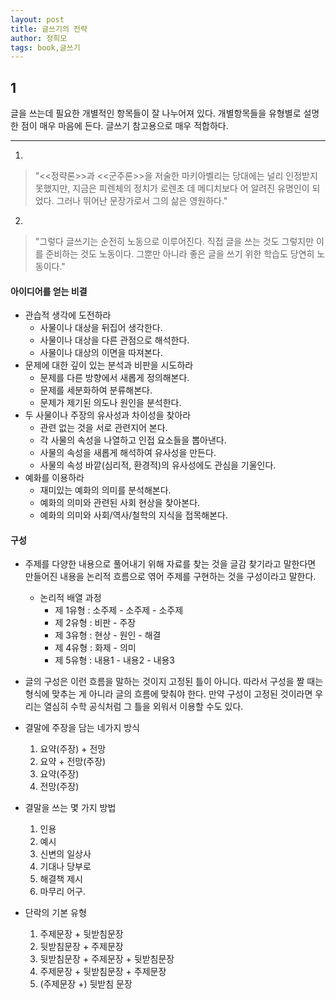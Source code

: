 ```yaml
---
layout: post
title: 글쓰기의 전략
author: 정희모
tags: book,글쓰기
---
```


## 1
글을 쓰는데 필요한 개별적인 항목들이 잘 나누어져 있다. 개별항목들을 유형별로 설명한 점이 매우 마음에 든다. 글쓰기 참고용으로 매우 적합하다.

- - - 

1. 
> "<<정략론>>과 <<군주론>>을 저술한 마키아벨리는 당대에는 널리 인정받지 못했지만, 지금은 피렌체의 정치가 로렌초 데 메디치보다 어 알려진 유명인이 되었다. 그러나 뛰어난 문장가로서 그의 삶은 영원하다."
 
2. 
> "그렇다 글쓰기는 순전히 노동으로 이루어진다. 직접 글을 쓰는 것도 그렇지만 이를 준비하는 것도 노동이다. 그뿐만 아니라 좋은 글을 쓰기 위한 학습도 당연히 노동이다."
 

#### 아이디어를 얻는 비결
* 관습적 생각에 도전하라
    - 사물이나 대상을 뒤집어 생각한다.
    - 사물이나 대상을 다른 관점으로 해석한다.
    - 사물이나 대상의 이면을 따져본다.
* 문제에 대한 깊이 있는 분석과 비판을 시도하라
    - 문제를 다른 방향에서 새롭게 정의해본다.
    - 문제를 세분화하여 분류해본다.
    - 문제가 제기된 의도나 원인을 분석한다.
* 두 사물이나 주장의 유사성과 차이성을 찾아라
    - 관련 없는 것을 서로 관련지어 본다.
    - 각 사물의 속성을 나열하고 인접 요소들을 뽑아낸다.
    - 사물의 속성을 새롭게 해석하여 유사성을 만든다.
    - 사물의 속성 바깥(심리적, 환경적)의 유사성에도 관심을 기울인다.
* 예화를 이용하라
    - 재미있는 예화의 의미를 분석해본다.
    - 예화의 의미와 관련된 사회 현상을 찾아본다.
    - 예화의 의미와 사회/역사/철학의 지식을 접목해본다. 
    
#### 구성
* 주제를 다양한 내용으로 풀어내기 위해 자료를 찾는 것을 글감 찾기라고 말한다면 만들어진 내용을 논리적 흐름으로 엮어 주제를 구현하는 것을 구성이라고 말한다.
    - 논리적 배열 과정
        - 제 1유형 : 소주제 - 소주제 - 소주제
        - 제 2유형 : 비판 - 주장
        - 제 3유형 : 현상 - 원인 - 해결
        - 제 4유형 : 화제 - 의미
        - 제 5유형 : 내용1 - 내용2 - 내용3 

* 글의 구성은 이런 흐름을 말하는 것이지 고정된 틀이 아니다. 따라서 구성을 짤 때는 형식에 맞추는 게 아니라 글의 흐름에 맞춰야 한다. 만약 구성이 고정된 것이라면 우리는 열심히 수학 공식처럼 그 틀을 외워서 이용할 수도 있다.

* 결말에 주장을 담는 네가지 방식
    1. 요약(주장) + 전망
    2. 요약 + 전망(주장)
    3. 요약(주장)
    4. 전망(주장) 

* 결말을 쓰는 몇 가지 방법
    1. 인용
    2. 예시
    3. 신변의 일상사
    4. 기대나 당부로
    5. 해결책 제시
    6. 마무리 어구. 

* 단락의 기본 유형
    1. 주제문장 + 뒷받침문장
    2. 뒷받침문장 + 주제문장
    3. 뒷받침문장 + 주제문장 + 뒷받침문장
    4. 주제문장 + 뒷받침문장 + 주제문장
    5. (주제문장 +) 뒷받침 문장